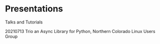 # Presentations
Talks and Tutorials

20210713 Trio an Async Library for Python, Northern Colorado Linux Users Group 
